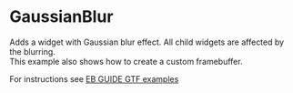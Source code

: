 ﻿# GaussianBlur

Adds a widget with Gaussian blur effect. All child widgets are affected by the blurring.\
This example also shows how to create a custom framebuffer.

For instructions see [EB GUIDE GTF examples](../../Readme.md)

